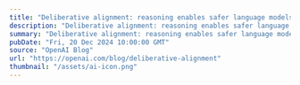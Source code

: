 ```yaml
---
title: "Deliberative alignment: reasoning enables safer language models"
description: "Deliberative alignment: reasoning enables safer language models Introducing our new alignment strategy for o1 models, which are directly taught safety specifications and how to reason over them."
summary: "Deliberative alignment: reasoning enables safer language models Introducing our new alignment strategy for o1 models, which are directly taught safety specifications and how to reason over them."
pubDate: "Fri, 20 Dec 2024 10:00:00 GMT"
source: "OpenAI Blog"
url: "https://openai.com/blog/deliberative-alignment"
thumbnail: "/assets/ai-icon.png"
---
```



